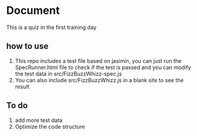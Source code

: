# Document
This is a quiz in the first training day
## how to use
1. This repo includes a test file based on jasimin, you can just run the SpecRunner.html file to check if the test is passed and you can modify the test data in src/FizzBuzzWhizz-spec.js 
2. You can also include src/FizzBuzzWhizz.js in a blank site to see the result

## To do
1. add more test data
2. Optimize the code structure

